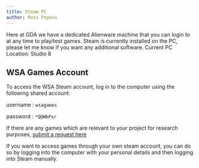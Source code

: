 ```yaml
---
title: Steam PC
author: Ross Popovs
---
```

Here at GDA we have a dedicated Alienware machine that you can login to at any time to play/test games. Steam is currently installed on the PC, please let me know if you want any additional software.
Current PC Location: Studio 8
## WSA Games Account

To access the WSA Steam account, log in to the computer using the following shared account:

username : `wsagames`

password : `*Q@WbPxr`

If there are any games which are relevant to your project for research purposes, [submit a request here](https://forms.office.com/e/i6Dj1ivV1b)

If you want to access games through your own steam account, you can do so by logging into the computer with your personal details and then logging into Steam manually.